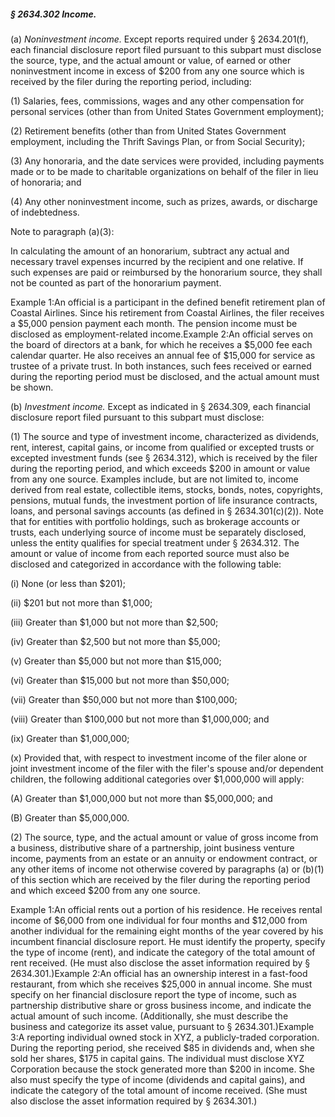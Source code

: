 ##### § 2634.302 Income. #####

(a) *Noninvestment income.* Except reports required under § 2634.201(f), each financial disclosure report filed pursuant to this subpart must disclose the source, type, and the actual amount or value, of earned or other noninvestment income in excess of $200 from any one source which is received by the filer during the reporting period, including:

(1) Salaries, fees, commissions, wages and any other compensation for personal services (other than from United States Government employment);

(2) Retirement benefits (other than from United States Government employment, including the Thrift Savings Plan, or from Social Security);

(3) Any honoraria, and the date services were provided, including payments made or to be made to charitable organizations on behalf of the filer in lieu of honoraria; and

(4) Any other noninvestment income, such as prizes, awards, or discharge of indebtedness.

Note to paragraph (a)(3):

In calculating the amount of an honorarium, subtract any actual and necessary travel expenses incurred by the recipient and one relative. If such expenses are paid or reimbursed by the honorarium source, they shall not be counted as part of the honorarium payment.

Example 1:An official is a participant in the defined benefit retirement plan of Coastal Airlines. Since his retirement from Coastal Airlines, the filer receives a $5,000 pension payment each month. The pension income must be disclosed as employment-related income.Example 2:An official serves on the board of directors at a bank, for which he receives a $5,000 fee each calendar quarter. He also receives an annual fee of $15,000 for service as trustee of a private trust. In both instances, such fees received or earned during the reporting period must be disclosed, and the actual amount must be shown.

(b) *Investment income.* Except as indicated in § 2634.309, each financial disclosure report filed pursuant to this subpart must disclose:

(1) The source and type of investment income, characterized as dividends, rent, interest, capital gains, or income from qualified or excepted trusts or excepted investment funds (see § 2634.312), which is received by the filer during the reporting period, and which exceeds $200 in amount or value from any one source. Examples include, but are not limited to, income derived from real estate, collectible items, stocks, bonds, notes, copyrights, pensions, mutual funds, the investment portion of life insurance contracts, loans, and personal savings accounts (as defined in § 2634.301(c)(2)). Note that for entities with portfolio holdings, such as brokerage accounts or trusts, each underlying source of income must be separately disclosed, unless the entity qualifies for special treatment under § 2634.312. The amount or value of income from each reported source must also be disclosed and categorized in accordance with the following table:

(i) None (or less than $201);

(ii) $201 but not more than $1,000;

(iii) Greater than $1,000 but not more than $2,500;

(iv) Greater than $2,500 but not more than $5,000;

(v) Greater than $5,000 but not more than $15,000;

(vi) Greater than $15,000 but not more than $50,000;

(vii) Greater than $50,000 but not more than $100,000;

(viii) Greater than $100,000 but not more than $1,000,000; and

(ix) Greater than $1,000,000;

(x) Provided that, with respect to investment income of the filer alone or joint investment income of the filer with the filer's spouse and/or dependent children, the following additional categories over $1,000,000 will apply:

(A) Greater than $1,000,000 but not more than $5,000,000; and

(B) Greater than $5,000,000.

(2) The source, type, and the actual amount or value of gross income from a business, distributive share of a partnership, joint business venture income, payments from an estate or an annuity or endowment contract, or any other items of income not otherwise covered by paragraphs (a) or (b)(1) of this section which are received by the filer during the reporting period and which exceed $200 from any one source.

Example 1:An official rents out a portion of his residence. He receives rental income of $6,000 from one individual for four months and $12,000 from another individual for the remaining eight months of the year covered by his incumbent financial disclosure report. He must identify the property, specify the type of income (rent), and indicate the category of the total amount of rent received. (He must also disclose the asset information required by § 2634.301.)Example 2:An official has an ownership interest in a fast-food restaurant, from which she receives $25,000 in annual income. She must specify on her financial disclosure report the type of income, such as partnership distributive share or gross business income, and indicate the actual amount of such income. (Additionally, she must describe the business and categorize its asset value, pursuant to § 2634.301.)Example 3:A reporting individual owned stock in XYZ, a publicly-traded corporation. During the reporting period, she received $85 in dividends and, when she sold her shares, $175 in capital gains. The individual must disclose XYZ Corporation because the stock generated more than $200 in income. She also must specify the type of income (dividends and capital gains), and indicate the category of the total amount of income received. (She must also disclose the asset information required by § 2634.301.)